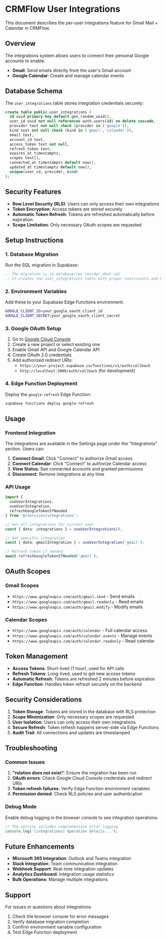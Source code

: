 # CRMFlow User Integrations

This document describes the per-user integrations feature for Gmail Mail + Calendar in CRMFlow.

## Overview

The integrations system allows users to connect their personal Google accounts to enable:
- **Gmail**: Send emails directly from the user's Gmail account
- **Google Calendar**: Create and manage calendar events

## Database Schema

The `user_integrations` table stores integration credentials securely:

```sql
create table public.user_integrations (
  id uuid primary key default gen_random_uuid(),
  user_id uuid not null references auth.users(id) on delete cascade,
  provider text not null check (provider in ('google')),
  kind text not null check (kind in ('gmail','calendar')),
  email text,
  account_id text,
  access_token text not null,
  refresh_token text,
  expires_at timestamptz,
  scopes text[],
  connected_at timestamptz default now(),
  updated_at timestamptz default now(),
  unique(user_id, provider, kind)
);
```

## Security Features

- **Row Level Security (RLS)**: Users can only access their own integrations
- **Token Encryption**: Access tokens are stored securely
- **Automatic Token Refresh**: Tokens are refreshed automatically before expiration
- **Scope Limitation**: Only necessary OAuth scopes are requested

## Setup Instructions

### 1. Database Migration

Run the SQL migration in Supabase:

```sql
-- The migration is in database/rpc_reorder_deal.sql
-- It creates the user_integrations table with proper constraints and RLS policies
```

### 2. Environment Variables

Add these to your Supabase Edge Functions environment:

```bash
GOOGLE_CLIENT_ID=your_google_oauth_client_id
GOOGLE_CLIENT_SECRET=your_google_oauth_client_secret
```

### 3. Google OAuth Setup

1. Go to [Google Cloud Console](https://console.cloud.google.com/)
2. Create a new project or select existing one
3. Enable Gmail API and Google Calendar API
4. Create OAuth 2.0 credentials
5. Add authorized redirect URIs:
   - `https://your-project.supabase.co/functions/v1/auth/callback`
   - `http://localhost:3000/auth/callback` (for development)

### 4. Edge Function Deployment

Deploy the `google-refresh` Edge Function:

```bash
supabase functions deploy google-refresh
```

## Usage

### Frontend Integration

The integrations are available in the Settings page under the "Integrations" section. Users can:

1. **Connect Gmail**: Click "Connect" to authorize Gmail access
2. **Connect Calendar**: Click "Connect" to authorize Calendar access
3. **View Status**: See connected accounts and granted permissions
4. **Disconnect**: Remove integrations at any time

### API Usage

```typescript
import { 
  useUserIntegrations, 
  useUserIntegration,
  refreshGoogleTokenIfNeeded 
} from '@/services/integrations';

// Get all integrations for current user
const { data: integrations } = useUserIntegrations();

// Get specific integration
const { data: gmailIntegration } = useUserIntegration('gmail');

// Refresh token if needed
await refreshGoogleTokenIfNeeded('gmail');
```

## OAuth Scopes

### Gmail Scopes
- `https://www.googleapis.com/auth/gmail.send` - Send emails
- `https://www.googleapis.com/auth/gmail.readonly` - Read emails
- `https://www.googleapis.com/auth/gmail.modify` - Modify emails

### Calendar Scopes
- `https://www.googleapis.com/auth/calendar` - Full calendar access
- `https://www.googleapis.com/auth/calendar.events` - Manage events
- `https://www.googleapis.com/auth/calendar.readonly` - Read calendar

## Token Management

- **Access Tokens**: Short-lived (1 hour), used for API calls
- **Refresh Tokens**: Long-lived, used to get new access tokens
- **Automatic Refresh**: Tokens are refreshed 2 minutes before expiration
- **Edge Function**: Handles token refresh securely on the backend

## Security Considerations

1. **Token Storage**: Tokens are stored in the database with RLS protection
2. **Scope Minimization**: Only necessary scopes are requested
3. **User Isolation**: Users can only access their own integrations
4. **Secure Refresh**: Token refresh happens server-side via Edge Functions
5. **Audit Trail**: All connections and updates are timestamped

## Troubleshooting

### Common Issues

1. **"relation does not exist"**: Ensure the migration has been run
2. **OAuth errors**: Check Google Cloud Console credentials and redirect URIs
3. **Token refresh failures**: Verify Edge Function environment variables
4. **Permission denied**: Check RLS policies and user authentication

### Debug Mode

Enable debug logging in the browser console to see integration operations:

```typescript
// The service includes comprehensive error logging
console.log('[integrations] Operation details...');
```

## Future Enhancements

- **Microsoft 365 Integration**: Outlook and Teams integration
- **Slack Integration**: Team communication integration
- **Webhook Support**: Real-time integration updates
- **Analytics Dashboard**: Integration usage statistics
- **Bulk Operations**: Manage multiple integrations

## Support

For issues or questions about integrations:
1. Check the browser console for error messages
2. Verify database migration completion
3. Confirm environment variable configuration
4. Test Edge Function deployment
